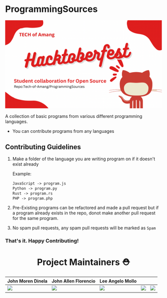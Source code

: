 # ProgrammingSources

<!-- image tag for thumbnail -->
<img src="FA18240A-193A-4418-AD0A-662F6F5362B4.png">

A collection of basic programs from various different programming languages.

- You can contribute programs from any languages

## Contributing Guidelines

1.  Make a folder of the language you are writing program on if it doesn't exist already

    Example:

    ```
    JavaScript -> program.js
    Python -> program.py
    Rust -> program.rs
    PHP -> program.php
    ```

2.  Pre-Existing programs can be refactored and made a pull request but if a program already exists in the repo, donot make another pull request for the same program.
3.  No spam pull requests, any spam pull requests will be marked as `Spam`



### That's it. Happy Contributing!

<h1 align="center">Project Maintainers ⛑️</h1>

<div align="center">

| John Moren Dinela                                                    | John Allen Florencio                                              | Lee Angelo Mollo                                                |                                             |                                                     |
| ------------------------------------------------------------------ | -------------------------------------------------------- | -------------------------------------------------------------- | ------------------------------------------------------------ | ------------------------------------------------------------------ |
| <img width="250px" src="https://avatars.githubusercontent.com/u/64911590?s=96&v=4"> | <img width="250px" src="https://avatars.githubusercontent.com/u/74499662?v=4"> | <img width="250px" src="https://avatars.githubusercontent.com/u/86811646?v=4"> | <img width="250px" src="https://github.com/morencloud.png"> | <img width="250px" src="https://github.com/rohan-kulk-25.png"> |

</div>
